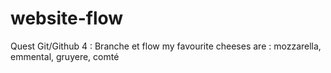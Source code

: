 # website-flow
Quest Git/Github 4 : Branche et flow
my favourite cheeses are : 
mozzarella, emmental, gruyere, comté
